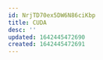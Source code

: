 ```yaml
---
id: NrjTD70ex5DW6N86ciKbp
title: CUDA
desc: ''
updated: 1642445472690
created: 1642445472691
---
```


